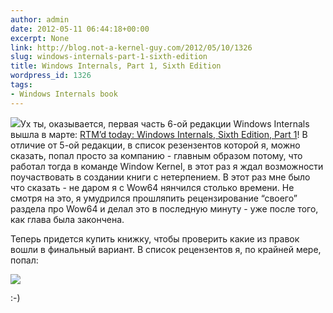 ```yaml
---
author: admin
date: 2012-05-11 06:44:18+00:00
excerpt: None
link: http://blog.not-a-kernel-guy.com/2012/05/10/1326
slug: windows-internals-part-1-sixth-edition
title: Windows Internals, Part 1, Sixth Edition
wordpress_id: 1326
tags:
- Windows Internals book
---
```


[![](/2012/05/windows_internals_6_part1.jpg)](http://blogs.msdn.com/b/microsoft_press/archive/2012/03/14/rtm-d-today-windows-internals-sixth-edition-part-1.aspx)Ух ты, оказывается, первая часть 6-ой редакции Windows Internals вышла в марте: [RTM’d today: Windows Internals, Sixth Edition, Part 1](http://blogs.msdn.com/b/microsoft_press/archive/2012/03/14/rtm-d-today-windows-internals-sixth-edition-part-1.aspx)! В отличие от 5-ой редакции, в список резензентов которой я, можно сказать, попал просто за компанию - главным образом потому, что работал тогда в команде Window Kernel, в этот раз я ждал возможности поучаствовать в создании книги с нетерпением. В этот раз мне было что сказать - не даром я с Wow64 нянчился столько времени. Не смотря на это, я умудрился прошляпить рецензирование “своего” раздела про Wow64 и делал это в последную минуту - уже после того, как глава была закончена.

Теперь придется купить книжку, чтобы проверить какие из правок вошли в финальный вариант. В список рецензентов я, по крайней мере, попал:

[![](/2012/05/windows_internals_acknowledgments.jpg)](/2012/05/windows_internals_acknowledgments.jpg)

:-)
